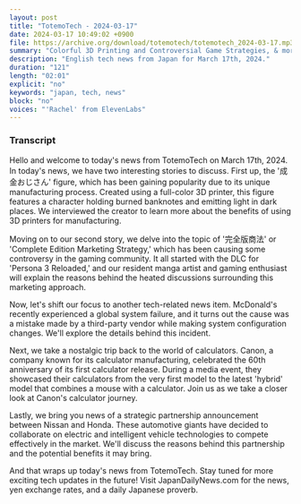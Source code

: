 ```yaml
---
layout: post
title: "TotemoTech - 2024-03-17"
date: 2024-03-17 10:49:02 +0900
file: https://archive.org/download/totemotech/totemotech_2024-03-17.mp3
summary: "Colorful 3D Printing and Controversial Game Strategies, & more…"
description: "English tech news from Japan for March 17th, 2024."
duration: "121"
length: "02:01"
explicit: "no"
keywords: "japan, tech, news"
block: "no"
voices: "'Rachel' from ElevenLabs"
---
```


### Transcript

Hello and welcome to today's news from TotemoTech on March 17th, 2024. In today's news, we have two interesting stories to discuss. First up, the '成金おじさん' figure, which has been gaining popularity due to its unique manufacturing process. Created using a full-color 3D printer, this figure features a character holding burned banknotes and emitting light in dark places. We interviewed the creator to learn more about the benefits of using 3D printers for manufacturing.

Moving on to our second story, we delve into the topic of '完全版商法' or 'Complete Edition Marketing Strategy,' which has been causing some controversy in the gaming community. It all started with the DLC for 'Persona 3 Reloaded,' and our resident manga artist and gaming enthusiast will explain the reasons behind the heated discussions surrounding this marketing approach.

Now, let's shift our focus to another tech-related news item. McDonald's recently experienced a global system failure, and it turns out the cause was a mistake made by a third-party vendor while making system configuration changes. We'll explore the details behind this incident.

Next, we take a nostalgic trip back to the world of calculators. Canon, a company known for its calculator manufacturing, celebrated the 60th anniversary of its first calculator release. During a media event, they showcased their calculators from the very first model to the latest 'hybrid' model that combines a mouse with a calculator. Join us as we take a closer look at Canon's calculator journey.

Lastly, we bring you news of a strategic partnership announcement between Nissan and Honda. These automotive giants have decided to collaborate on electric and intelligent vehicle technologies to compete effectively in the market. We'll discuss the reasons behind this partnership and the potential benefits it may bring.

And that wraps up today's news from TotemoTech. Stay tuned for more exciting tech updates in the future!   Visit JapanDailyNews.com for the news, yen exchange rates, and a daily Japanese proverb.
